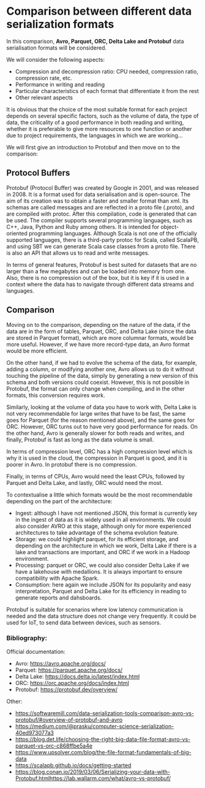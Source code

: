 # Comparison between different data serialization formats

In this comparison, **Avro, Parquet, ORC, Delta Lake and Protobuf** data serialisation formats will be considered.

We will consider the following aspects:
 - Compression and decompression ratio: CPU needed, compression ratio, compression rate, etc.
 - Performance in writing and reading
 - Particular characteristics of each format that differentiate it from the rest
 - Other relevant aspects

It is obvious that the choice of the most suitable format for each project depends on several specific factors, such as
the volume of data, the type of data, the criticality of a good performance in both reading and writing, whether it is
preferable to give more resources to one function or another due to project requirements, the languages in which we are working...

We will first give an introduction to Protobuf and then move on to the comparison:

## Protocol Buffers

Protobuf (Protocol Buffer) was created by Google in 2001, and was released in 2008. It is a format used for data
serialisation and is open-source. The aim of its creation was to obtain a faster and smaller format than xml.
Its schemas are called messages and are reflected in a proto file (.proto), and are compiled with protoc. After
this compilation, code is generated that can be used. The compiler supports several programming languages, such as
C++, Java, Python and Ruby among others. It is intended for object-oriented programming languages. Although Scala is
not one of the officially supported languages, there is a third-party protoc for Scala, called ScalaPB, and using
SBT we can generate Scala case classes from a proto file. There is also an API that allows us to read and write messages.


In terms of general features, Protobuf is best suited for datasets that are no larger than a few megabytes and can be
loaded into memory from one. Also, there is no compression out of the box, but it is key if it is used in a context
where the data has to navigate through different data streams and languages.

## Comparison
Moving on to the comparison, depending on the nature of the data, if the data are in the form of tables, Parquet,
ORC, and Delta Lake (since the data are stored in Parquet format), which are more columnar formats, would be more
useful. However, if we have more record-type data, an Avro format would be more efficient.

On the other hand, if we had to evolve the schema of the data, for example, adding a column, or modifying another one,
Avro allows us to do it without touching the pipeline of the data, simply by generating a new version of this schema
and both versions could coexist. However, this is not possible in Protobuf, the format can only change when compiling,
and in the other formats, this conversion requires work.

Similarly, looking at the volume of data you have to work with, Delta Lake is not very recommendable for large writes that
have to be fast, the same goes for Parquet (for the reason mentioned above), and the same goes for ORC. However, ORC
turns out to have very good performance for reads. On the other hand, Avro is generally slower for both reads and
writes, and finally, Protobuf is fast as long as the data volume is small.

In terms of compression level, ORC has a high compression level which is why it is used in the cloud, the compression
in Parquet is good, and it is poorer in Avro. In protobuf there is no compression.

Finally, in terms of CPUs, Avro would need the least CPUs, followed by Parquet and Delta Lake, and lastly, ORC would
need the most.

To contextualise a little which formats would be the most recommendable depending on the part of the architecture:

- Ingest: although I have not mentioned JSON, this format is currently key in the ingest of data as it is widely
used in all environments. We could also consider AVRO at this stage, although only for more experienced architectures
to take advantage of the schema evolution feature.
- Storage: we could highlight parquet, for its efficient storage, and depending on the architecture in which we work,
Delta Lake if there is a lake and transactions are important, and ORC if we work in a Hadoop environment.
- Processing: parquet or ORC, we could also consider Delta Lake if we have a lakehouse with medallions. It is always
important to ensure compatibility with Apache Spark.
- Consumption: here again we include JSON for its popularity and easy interpretation, Parquet and Delta Lake for its
efficiency in reading to generate reports and dahsboards.

Protobuf is suitable for scenarios where low latency communication is needed and the data structure does not change
very frequently. It could be used for IoT, to send data between devices, such as sensors.

### Bibliography:

Official documentation:
- Avro: https://avro.apache.org/docs/
- Parquet: https://parquet.apache.org/docs/
- Delta Lake: https://docs.delta.io/latest/index.html
- ORC: https://orc.apache.org/docs/index.html
- Protobuf: https://protobuf.dev/overview/

Other:
- https://softwaremill.com/data-serialization-tools-comparison-avro-vs-protobuf/#overview-of-protobuf-and-avro
- https://medium.com/@prasku/computer-science-serialization-40ed973077a3
- https://blog.det.life/choosing-the-right-big-data-file-format-avro-vs-parquet-vs-orc-c868ffbe5a4e
- https://www.upsolver.com/blog/the-file-format-fundamentals-of-big-data
- https://scalapb.github.io/docs/getting-started
- https://blog.conan.io/2019/03/06/Serializing-your-data-with-Protobuf.htmlhttps://lab.wallarm.com/what/avro-vs-protobuf/

